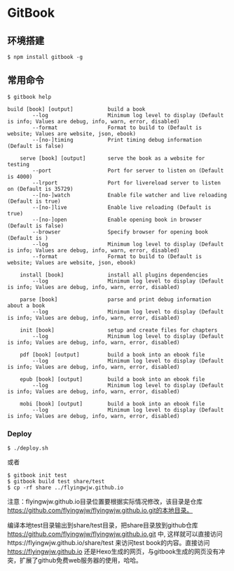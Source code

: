 # GitBook

## 环境搭建

```
$ npm install gitbook -g
```

## 常用命令

```
$ gitbook help

build [book] [output]           build a book
        --log                   Minimum log level to display (Default is info; Values are debug, info, warn, error, disabled)
        --format                Format to build to (Default is website; Values are website, json, ebook)
        --[no-]timing           Print timing debug information (Default is false)

    serve [book] [output]       serve the book as a website for testing
        --port                  Port for server to listen on (Default is 4000)
        --lrport                Port for livereload server to listen on (Default is 35729)
        --[no-]watch            Enable file watcher and live reloading (Default is true)
        --[no-]live             Enable live reloading (Default is true)
        --[no-]open             Enable opening book in browser (Default is false)
        --browser               Specify browser for opening book (Default is )
        --log                   Minimum log level to display (Default is info; Values are debug, info, warn, error, disabled)
        --format                Format to build to (Default is website; Values are website, json, ebook)

    install [book]              install all plugins dependencies
        --log                   Minimum log level to display (Default is info; Values are debug, info, warn, error, disabled)

    parse [book]                parse and print debug information about a book
        --log                   Minimum log level to display (Default is info; Values are debug, info, warn, error, disabled)

    init [book]                 setup and create files for chapters
        --log                   Minimum log level to display (Default is info; Values are debug, info, warn, error, disabled)

    pdf [book] [output]         build a book into an ebook file
        --log                   Minimum log level to display (Default is info; Values are debug, info, warn, error, disabled)

    epub [book] [output]        build a book into an ebook file
        --log                   Minimum log level to display (Default is info; Values are debug, info, warn, error, disabled)

    mobi [book] [output]        build a book into an ebook file
        --log                   Minimum log level to display (Default is info; Values are debug, info, warn, error, disabled)
```

### Deploy

```
$ ./deploy.sh
```

或者

```
$ gitbook init test
$ gitbook build test share/test
$ cp -rf share ../flyingwjw.github.io
```
注意：flyingwjw.github.io目录位置要根据实际情况修改，该目录是仓库 https://github.com/flyingwjw/flyingwjw.github.io.git的本地目录。

编译本地test目录输出到share/test目录，把share目录放到github仓库 https://github.com/flyingwjw/flyingwjw.github.io.git 中, 这样就可以直接访问https://flyingwjw.github.io/share/test 来访问test book的内容。直接访问 https://flyingwjw.github.io 还是Hexo生成的网页，与gitbook生成的网页没有冲突，扩展了github免费web服务器的使用，哈哈。